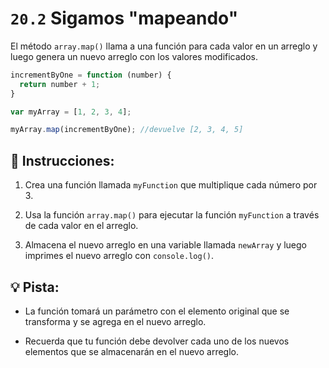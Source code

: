 # `20.2` Sigamos "mapeando"

El método `array.map()` llama a una función para cada valor en un arreglo y luego genera un nuevo arreglo con los valores modificados.

```js
incrementByOne = function (number) {
  return number + 1; 
}

var myArray = [1, 2, 3, 4];

myArray.map(incrementByOne); //devuelve [2, 3, 4, 5]
```


## 📝 Instrucciones:

1. Crea una función llamada `myFunction` que multiplique cada número por 3.

2. Usa la función `array.map()` para ejecutar la función `myFunction` a través de cada valor en el arreglo.

3. Almacena el nuevo arreglo en una variable llamada `newArray` y luego imprimes el nuevo arreglo con `console.log()`.

## 💡 Pista:

+ La función tomará un parámetro con el elemento original que se transforma y se agrega en el nuevo arreglo.

+ Recuerda que tu función debe devolver cada uno de los nuevos elementos que se almacenarán en el nuevo arreglo.

